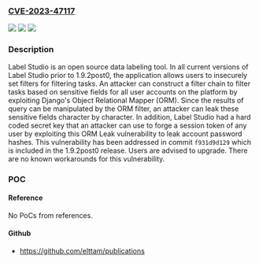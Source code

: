 ### [CVE-2023-47117](https://cve.mitre.org/cgi-bin/cvename.cgi?name=CVE-2023-47117)
![](https://img.shields.io/static/v1?label=Product&message=label-studio&color=blue)
![](https://img.shields.io/static/v1?label=Version&message=%3D%20%3C%201.9.2post0%20&color=brighgreen)
![](https://img.shields.io/static/v1?label=Vulnerability&message=CWE-200%3A%20Exposure%20of%20Sensitive%20Information%20to%20an%20Unauthorized%20Actor&color=brighgreen)

### Description

Label Studio is an open source data labeling tool. In all current versions of Label Studio prior to 1.9.2post0, the application allows users to insecurely set filters for filtering tasks. An attacker can construct a filter chain to filter tasks based on sensitive fields for all user accounts on the platform by exploiting Django's Object Relational Mapper (ORM). Since the results of query can be manipulated by the ORM filter, an attacker can leak these sensitive fields character by character. In addition, Label Studio had a hard coded secret key that an attacker can use to forge a session token of any user by exploiting this ORM Leak vulnerability to leak account password hashes. This vulnerability has been addressed in commit `f931d9d129` which is included in the 1.9.2post0 release. Users are advised to upgrade. There are no known workarounds for this vulnerability.

### POC

#### Reference
No PoCs from references.

#### Github
- https://github.com/elttam/publications

